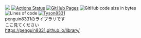 [![](https://img.shields.io/badge/license-MIT_License-blue.svg)](https://github.com/penguin8331/library/blob/master/LICENSE)
[![Actions Status](https://github.com/penguin8331/library/workflows/verify/badge.svg)](https://github.com/penguin8331/library/actions)
[![GitHub Pages](https://img.shields.io/static/v1?label=GitHub+Pages&message=penguin8331'sLibrary+&color=brightgreen&logo=github)](https://penguin8331.github.io/library/)
![GitHub code size in bytes](https://img.shields.io/github/languages/code-size/penguin8331/library?style=flat-square)
![Lines of code](https://img.shields.io/tokei/lines/github/penguin8331/library?style=flat-square)
[![Tyson8331](https://img.shields.io/endpoint?url=https%3A%2F%2Fatcoder-badges.now.sh%2Fapi%2Fatcoder%2Fjson%2FTyson8331)](https://atcoder.jp/users/Tyson8331)<br>
penguin8331のライブラリです<br>
ここ見てください<br>
https://penguin8331.github.io/library/
